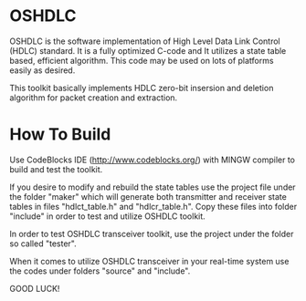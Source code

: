 OSHDLC
======

OSHDLC is the software implementation of High Level Data Link Control (HDLC) standard. 
It is a fully optimized C-code and It utilizes a state table based, efficient algorithm. 
This code may be used on lots of platforms easily as desired.

This toolkit basically implements HDLC zero-bit insersion and deletion algorithm for packet creation and 
extraction.

How To Build
============

Use CodeBlocks IDE (http://www.codeblocks.org/) with MINGW compiler to build and test the toolkit.

If you desire to modify and rebuild the state tables use the project file under the folder "maker" which
will generate both transmitter and receiver state tables in files "hdlct_table.h" and "hdlcr_table.h".
Copy these files into folder "include" in order to test and utilize OSHDLC toolkit.

In order to test OSHDLC transceiver toolkit, use the project under the folder so called "tester".

When it comes to utilize OSHDLC transceiver in your real-time system use the codes under folders "source" and "include".

GOOD LUCK!



